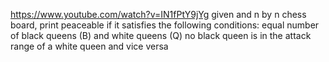 https://www.youtube.com/watch?v=IN1fPtY9jYg
given and n by n chess board, print peaceable if it satisfies the following conditions:
    equal number of black queens (B) and white queens (Q)
    no black queen is in the attack range of a white queen and vice versa